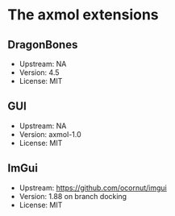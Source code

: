 # The axmol extensions

## DragonBones

- Upstream: NA
- Version: 4.5
- License: MIT

## GUI

- Upstream: NA
- Version: axmol-1.0
- License: MIT

## ImGui

- Upstream: https://github.com/ocornut/imgui
- Version: 1.88 on branch docking
- License: MIT

